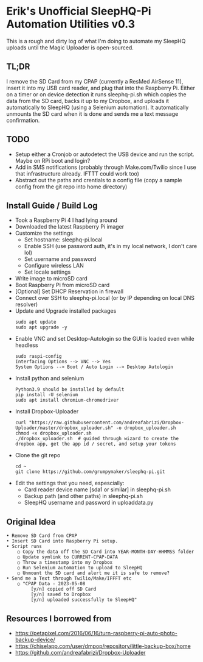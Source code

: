 # Erik's Unofficial SleepHQ-Pi Automation Utilities v0.3

This is a rough and dirty log of what I'm doing to automate my SleepHQ uploads until the Magic Uploader is open-sourced.

## TL;DR
I remove the SD Card from my CPAP (currently a ResMed AirSense 11), insert it into my USB card reader, and plug that into the Raspberry Pi.  Either on a timer or on device detection it runs sleephq-pi.sh which copies the data from the SD card, backs it up to my Dropbox, and uploads it automatically to SleepHQ (using a Selenium automation).  It automatically unmounts the SD card when it is done and sends me a text message confirmation.

## TODO
- Setup either a Cronjob or autodetect the USB device and run the script.  Maybe on RPi boot and login?
- Add in SMS notifications (probably through Make.com/Twilio since I use that infrastructure already.  IFTTT could work too)
- Abstract out the paths and crentials to a config file (copy a sample config from the git repo into home directory)

## Install Guide / Build Log
- Took a Raspberry Pi 4 I had lying around
- Downloaded the latest Raspberry Pi imager
- Customize the settings
  + Set hostname: sleephq-pi.local
  + Enable SSH (use password auth, it's in my local network, I don't care lol)
  + Set username and password
  + Configure wireless LAN
  + Set locale settings
- Write image to microSD card
- Boot Raspberry Pi from microSD card
- [Optional] Set DHCP Reservation in firewall
- Connect over SSH to sleephq-pi.local (or by IP depending on local DNS resolver)
- Update and Upgrade installed packages
	```
	sudo apt update
	sudo apt upgrade -y
	```
- Enable VNC and set Desktop-Autologin so the GUI is loaded even while headless
	```
	sudo raspi-config
	Interfacing Options --> VNC --> Yes
	System Options --> Boot / Auto Login --> Desktop Autologin
	```
- Install python and selenium
	```
	Python3.9 should be installed by default
	pip install -U selenium
	sudo apt install chromium-chromedriver
	```
- Install Dropbox-Uploader
	```
	curl "https://raw.githubusercontent.com/andreafabrizi/Dropbox-Uploader/master/dropbox_uploader.sh" -o dropbox_uploader.sh
	chmod +x dropbox_uploader.sh
	./dropbox_uploader.sh  # guided through wizard to create the dropbox app, get the app id / secret, and setup your tokens
	```
- Clone the git repo
	```
	cd ~
	git clone https://github.com/grumpymaker/sleephq-pi.git
	```
- Edit the settings that you need, espescially:
  + Card reader device name [sda1 or similar] in sleephq-pi.sh
  + Backup path (and other paths) in sleephq-pi.sh
  + SleepHQ username and password in uploaddata.py

## Original Idea
	• Remove SD Card from CPAP
	• Insert SD Card into Raspberry Pi setup.
	• Script runs
		○ Copy the data off the SD Card into YEAR-MONTH-DAY-HHMMSS folder
		○ Update symlink to CURRENT-CPAP-DATA
		○ Throw a timestamp into my Dropbox
		○ Run Selenium automation to upload to SleepHQ
		○ Unmount the SD card and alert me it is safe to remove?
	• Send me a Text through Twilio/Make/IFFFT etc
		○ "CPAP Data - 2023-05-08
			 [y/n] copied off SD Card 
			 [y/n] saved to Dropbox 
             [y/n] uploaded successfully to SleepHQ"

## Resources I borrowed from
- https://petapixel.com/2016/06/16/turn-raspberry-pi-auto-photo-backup-device/
- https://chiselapp.com/user/dmpop/repository/little-backup-box/home
- https://github.com/andreafabrizi/Dropbox-Uploader